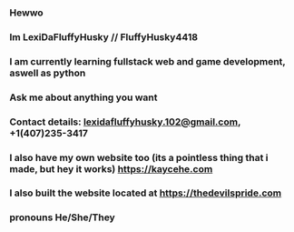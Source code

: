 ### Hewwo

### Im LexiDaFluffyHusky // FluffyHusky4418

### I am currently learning fullstack web and game development, aswell as python

### Ask me about anything you want

### Contact details: lexidafluffyhusky.102@gmail.com, +1(407)235-3417

### I also have my own website too (its a pointless thing that i made, but hey it works) https://kaycehe.com
### I also built the website located at https://thedevilspride.com

### pronouns He/She/They

